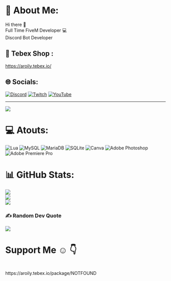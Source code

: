 # 💫 About Me:
Hi there 👋<br>Full Time FiveM Developer 💻<br>Discord Bot Developer


## 🛒 Tebex Shop :
https://aroily.tebex.io/

## 🌐 Socials:
[![Discord](https://img.shields.io/badge/Discord-%237289DA.svg?logo=discord&logoColor=white)](https://discord.gg/https://discord.gg/ppJAcSF4MZ ) [![Twitch](https://img.shields.io/badge/Twitch-%239146FF.svg?logo=Twitch&logoColor=white)](https://www.twitch.tv/aroily_) [![YouTube](https://img.shields.io/badge/YouTube-%23FF0000.svg?logo=YouTube&logoColor=white)](https://www.youtube.com/@AroiLyDev) 

---
[![](https://visitcount.itsvg.in/api?id=AroiLy&icon=2&color=1)](https://visitcount.itsvg.in)

# 💻 Atouts:
![Lua](https://img.shields.io/badge/lua-%232C2D72.svg?style=for-the-badge&logo=lua&logoColor=white) ![MySQL](https://img.shields.io/badge/mysql-%2300f.svg?style=for-the-badge&logo=mysql&logoColor=white) ![MariaDB](https://img.shields.io/badge/MariaDB-003545?style=for-the-badge&logo=mariadb&logoColor=white) ![SQLite](https://img.shields.io/badge/sqlite-%2307405e.svg?style=for-the-badge&logo=sqlite&logoColor=white) ![Canva](https://img.shields.io/badge/Canva-%2300C4CC.svg?style=for-the-badge&logo=Canva&logoColor=white) ![Adobe Photoshop](https://img.shields.io/badge/adobephotoshop-%2331A8FF.svg?style=for-the-badge&logo=adobephotoshop&logoColor=white) ![Adobe Premiere Pro](https://img.shields.io/badge/Adobe%20Premiere%20Pro-9999FF.svg?style=for-the-badge&logo=Adobe%20Premiere%20Pro&logoColor=white)
# 📊 GitHub Stats:
![](https://github-readme-stats.vercel.app/api?username=AroiLy&theme=react&hide_border=false&include_all_commits=true&count_private=true)<br/>
![](https://github-readme-streak-stats.herokuapp.com/?user=AroiLy&theme=react&hide_border=false)<br/>
![](https://github-readme-stats.vercel.app/api/top-langs/?username=AroiLy&theme=react&hide_border=false&include_all_commits=true&count_private=true&layout=compact)

### ✍️ Random Dev Quote
![](https://quotes-github-readme.vercel.app/api?type=horizontal&theme=tokyonight)


<h1>Support Me ☺ 👇</h1><br>
https://aroily.tebex.io/package/NOTFOUND
<br>

